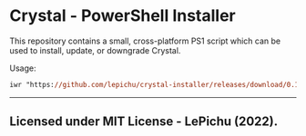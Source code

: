 # Crystal - PowerShell Installer
This repository contains a small, cross-platform PS1 script which can be used to install, update, or downgrade Crystal.

Usage:
```ps
iwr "https://github.com/lepichu/crystal-installer/releases/download/0.1/crystal-installer.ps1" | iex <version>
```

--- 
Licensed under MIT License - LePichu (2022). 
---